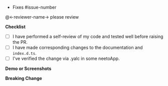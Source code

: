 - Fixes #issue-number

@<-reviewer-name-> please review

**Checklist**

- [ ] I have performed a self-review of my code and tested well before raising the PR.
- [ ] I have made corresponding changes to the documentation and `index.d.ts`.
- [ ] I've verified the change via .yalc in some neetoApp.  <!-- Might be needed in some scenarios, if you have tested in some neeto RN app then please mention it. -->

**Demo or Screenshots**

<!-- Please describe the current behavior that you are modifying, demo with audio will be useful in most cases -->
<!-- or you can also post before and after screenshots -->


**Breaking Change**

<!-- Incase of breaking changes, please inform  to @bigbinary/neeto-rn and explain the necessary steps to fix the break. You can explain via video or text. -->